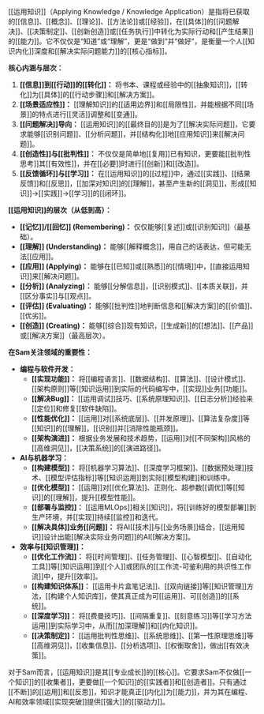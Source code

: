 [[运用知识]]（Applying Knowledge / Knowledge Application）是指将已获取的[[信息]]、[[概念]]、[[理论]]、[[方法论]]或[[经验]]，在[[具体]]的[[问题解决]]、[[决策制定]]、[[创新创造]]或[[任务执行]]中转化为实际行动和[[产生结果]]的[[能力]]。它不仅仅是“知道”或“理解”，更是“做到”并“做好”，是衡量一个人[[知识内化]]深度和[[解决实际问题能力]]的[[核心指标]]。

**核心内涵与层次：**

1.  **[[信息]]到[[行动]]的[[转化]]：** 将书本、课程或经验中的[[抽象知识]]，[[转化]]为[[具体]]的[[行动步骤]]和[[解决方案]]。
2.  **[[场景适应性]]：** [[理解知识]]的[[适用边界]]和[[局限性]]，并能根据不同[[场景]]的特点进行[[灵活]]调整和[[变通]]。
3.  **[[问题解决]]导向：** [[运用知识]]的[[最终目的]]是为了[[解决实际问题]]，它要求能够[[识别问题]]、[[分析问题]]，并[[结构化]]地[[应用知识]]来[[解决问题]]。
4.  **[[创造性]]与[[批判性]]：** 不仅仅是简单地[[复用]]已有知识，更要能[[批判性思考]]其[[有效性]]，并在[[必要]]时进行[[创新]]和[[改造]]。
5.  **[[反馈循环]]与[[学习]]：** 在[[运用知识]]的[[过程]]中，通过[[实践]]、[[结果反馈]]和[[反思]]，[[加深对知识]]的[[理解]]，甚至产生新的[[洞见]]，形成[[知识]]->[[实践]]->[[学习]]的[[闭环]]。

**[[运用知识]]的层次（从低到高）：**

*   **[[记忆]]/[[回忆]] (Remembering)：** 仅仅能够[[复述]]或[[识别知识]]（最基础）。
*   **[[理解]] (Understanding)：** 能够[[解释概念]]，用自己的话表达，但可能无法[[应用]]。
*   **[[应用]] (Applying)：** 能够在[[已知]]或[[熟悉]]的[[情境]]中，[[直接运用知识]]来[[解决问题]]。
*   **[[分析]] (Analyzing)：** 能够[[分解信息]]，[[识别模式]]、[[本质关联]]，并[[区分事实]]与[[观点]]。
*   **[[评估]] (Evaluating)：** 能够[[批判性]]地判断信息和[[解决方案]]的[[价值]]、[[优劣]]。
*   **[[创造]] (Creating)：** 能够[[综合]]现有知识，[[生成新]]的[[想法]]、[[产品]]或[[解决方案]]（最高层次）。

**在Sam关注领域的重要性：**

*   **编程与软件开发：**
    *   **[[实现功能]]：** 将[[编程语言]]、[[数据结构]]、[[算法]]、[[设计模式]]、[[架构原则]]等[[知识运用]]到实际的代码编写中，[[实现]]业务[[功能]]。
    *   **[[解决Bug]]：** [[运用调试]]技巧、[[系统原理知识]]、[[日志分析]]经验来[[定位]]和修复[[软件缺陷]]。
    *   **[[性能优化]]：** [[运用]]对[[系统底层]]、[[并发原理]]、[[算法复杂度]]等[[知识]]的[[理解]]，[[识别]]并[[消除性能瓶颈]]。
    *   **[[架构演进]]：** 根据业务发展和技术趋势，[[运用]]对[[不同架构]]风格的[[高维洞见]]，[[决策系统]]的[[演进路径]]。
*   **AI与机器学习：**
    *   **[[构建模型]]：** 将[[机器学习算法]]、[[深度学习框架]]、[[数据预处理]]技术、[[模型评估指标]]等[[知识运用]]到实际[[模型构建]]和训练中。
    *   **[[优化模型]]：** [[运用]]对[[优化算法]]、正则化、超参数[[调优]]等[[知识]]的[[理解]]，提升[[模型性能]]。
    *   **[[部署与监控]]：** [[运用MLOps]]相关[[知识]]，将[[训练好的模型部署]]到生产环境，并[[实现]]持续[[监控]]和迭代。
    *   **[[解决具体]]业务[[问题]]：** 将AI[[技术]]与[[业务场景]]结合，[[运用知识]]设计出能[[解决实际业务问题]]的AI[[解决方案]]。
*   **效率与[[知识管理]]：**
    *   **[[优化工作流]]：** 将[[时间管理]]、[[任务管理]]、[[心智模型]]、[[自动化工具]]等[[知识运用]]到[[个人]]或团队的[[工作流-可鉴利用的共识性工作流]]中，提升[[效率]]。
    *   **[[构建知识体系]]：** [[运用卡片盒笔记法]]、[[双向链接]]等[[知识管理]]方法，[[构建个人知识库]]，使其真正成为可[[运用]]、可[[创造]]的[[系统]]。
    *   **[[深度学习]]：** 将[[费曼技巧]]、[[间隔重复]]、[[刻意练习]]等[[学习方法运用]]到实际学习中，从而[[加深理解]]和[[内化知识]]。
    *   **[[决策制定]]：** [[运用批判性思维]]、[[系统思维]]、[[第一性原理思维]]等[[高维洞见]]，[[收集信息]]、[[分析选项]]、[[权衡取舍]]，做出[[有效决策]]。

对于Sam而言，[[运用知识]]是其[[专业成长]]的[[核心]]。它要求Sam不仅做[[一个知识]]的[[收集者]]，更要做[[一个知识]]的[[实践者]]和[[创造者]]。只有通过[[不断]]的[[运用]]和[[反思]]，知识才能真正[[内化]]为[[能力]]，并为其在编程、AI和效率领域[[实现突破]]提供[[强大]]的[[驱动力]]。